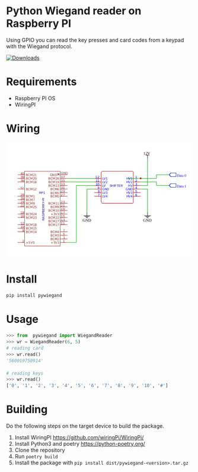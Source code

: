 # Python Wiegand reader on Raspberry PI

Using GPIO you can read the key presses and card codes from a keypad with the Wiegand protocol.

[![Downloads](https://static.pepy.tech/personalized-badge/pywiegand?period=week&units=international_system&left_color=black&right_color=orange&left_text=Downloads)](https://pepy.tech/project/pywiegand)

# Requirements

* Raspberry PI OS
* WiringPI

# Wiring

![Wiring](wiring.png)

# Install

```
pip install pywiegand
```

# Usage

```python
>>> from  pywiegand import WiegandReader
>>> wr = WiegandReader(6, 5)
# reading card
>>> wr.read()
'560019750914'

# reading keys
>>> wr.read()
['0', '1', '2', '3', '4', '5', '6', '7', '8', '9', '10', '#']
```

# Building

Do the following steps on the target device to build the package.

1. Install WiringPI https://github.com/wiringPi/WiringPi/
2. Install Python3 and poetry https://python-poetry.org/
3. Clone the repository
4. Run `poetry build`
5. Install the package with `pip install dist/pywiegand-<version>.tar.gz`
